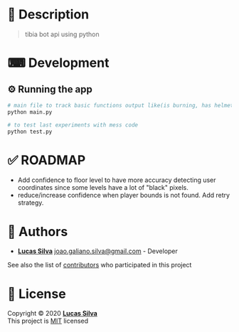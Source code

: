 # 📝 Description

> tibia bot api using python

# ⌨ Development

## ⚙ Running the app

```bash
# main file to track basic functions output like(is burning, has helmet equipped, etc)
python main.py

# to test last experiments with mess code
python test.py
```

# ✅ ROADMAP

- Add confidence to floor level to have more accuracy detecting user coordinates since some levels have a lot of "black" pixels.
- reduce/increase confidence when player bounds is not found. Add retry strategy.

# 👷 Authors

- [**Lucas Silva**](https://github.com/lucasmonstro) joao.galiano.silva@gmail.com -
  Developer

See also the list of [contributors](../../graphs/contributors) who participated
in this project

# 📝 License

Copyright © 2020 [**Lucas Silva**](https://github.com/lucasmonstro)  
This project is [MIT](https://opensource.org/licenses/MIT) licensed
